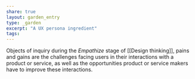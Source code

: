 ```yaml
---
share: true
layout: garden_entry
type: _garden
excerpt: "A UX persona ingredient"
tags: 
---
```

Objects of inquiry during the _Empathize_ stage of [[Design thinking]], pains and gains are the challenges facing users in their interactions with a product or service, as well as the opportunities product or service makers have to improve these interactions.